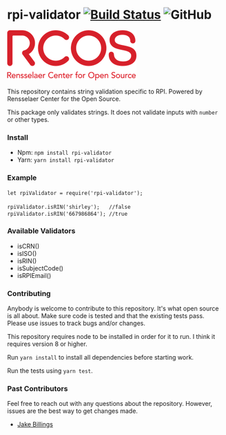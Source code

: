 # rpi-validator [![Build Status](https://travis-ci.org/rcos/rpi-validator.svg?branch=master)](https://travis-ci.org/rcos/rpi-validator) ![GitHub](https://img.shields.io/github/license/mashape/apistatus.svg)


![rcos](art/rcos-logo-300.png)

This repository contains string validation specific to RPI. Powered by Rensselaer Center for the Open Source.

This package only validates strings. It does not validate inputs with `number` or other types.

### Install ###
 - Npm: `npm install rpi-validator`
 - Yarn: `yarn install rpi-validator`

### Example ###
```
let rpiValidator = require('rpi-validator');

rpiValidator.isRIN('shirley');   //false
rpiValidator.isRIN('667986864'); //true
```

### Available Validators ###
- isCRN()
- isISO()
- isRIN()
- isSubjectCode()
- isRPIEmail()

### Contributing ###

Anybody is welcome to contribute to this repository. It's what open source is all about. Make sure code is tested and that the existing tests pass. Please use issues to track bugs and/or changes.

This repository requires node to be installed in order for it to run. I think it requires version 8 or higher.

Run `yarn install` to install all dependencies before starting work.

Run the tests using `yarn test`.

### Past Contributors ###

Feel free to reach out with any questions about the repository. However, issues are the best way to get changes made.

- [Jake Billings](https://jakebillings.com)
